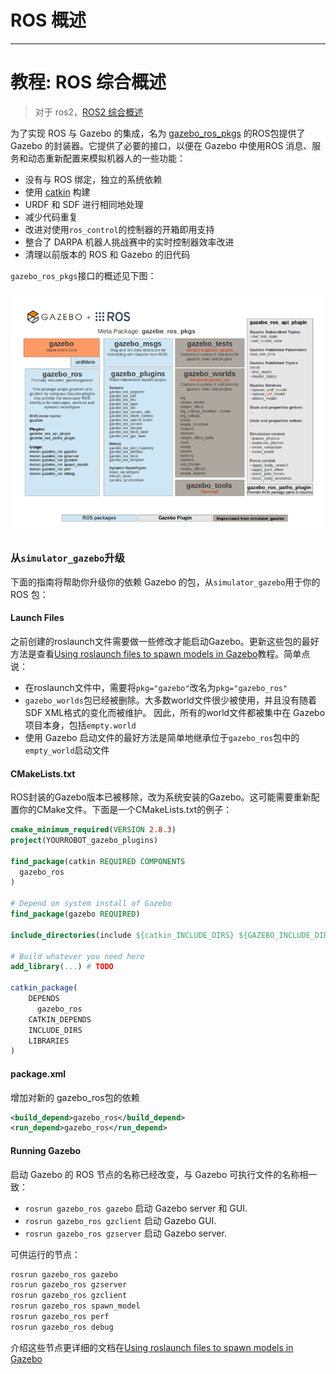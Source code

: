 # ROS 概述
--------
# 教程: ROS 综合概述

> 对于 ros2，[ROS2 综合概述]()

为了实现 ROS 与 Gazebo 的集成，名为 [gazebo_ros_pkgs](http://ros.org/wiki/gazebo_ros_pkgs) 的ROS包提供了 Gazebo 的封装器。它提供了必要的接口，以便在 Gazebo 中使用ROS 消息、服务和动态重新配置来模拟机器人的一些功能：

+ 没有与 ROS 绑定，独立的系统依赖
+ 使用 [catkin](http://www.ros.org/wiki/catkin) 构建
+ URDF 和 SDF 进行相同地处理
+ 减少代码重复
+ 改进对使用`ros_control`的控制器的开箱即用支持
+ 整合了 DARPA 机器人挑战赛中的实时控制器效率改进
+ 清理以前版本的 ROS 和 Gazebo 的旧代码

`gazebo_ros_pkgs`接口的概述见下图：

![](./overapi.png)

### 从`simulator_gazebo`升级

下面的指南将帮助你升级你的依赖 Gazebo 的包，从`simulator_gazebo`用于你的 ROS 包：

#### Launch Files

之前创建的roslaunch文件需要做一些修改才能启动Gazebo。更新这些包的最好方法是查看[Using roslaunch files to spawn models in Gazebo](http://gazebosim.org/tutorials?tut=ros_roslaunch&cat=connect_ros)教程。简单点说：

+ 在roslaunch文件中，需要将`pkg="gazebo"`改名为`pkg="gazebo_ros"`
+ `gazebo_worlds`包已经被删除。大多数world文件很少被使用，并且没有随着SDF XML格式的变化而被维护。
因此，所有的world文件都被集中在 Gazebo 项目本身，包括`empty.world`
+ 使用 Gazebo 启动文件的最好方法是简单地继承位于`gazebo_ros`包中的`empty_world`启动文件

#### CMakeLists.txt

ROS封装的Gazebo版本已被移除，改为系统安装的Gazebo。这可能需要重新配置你的CMake文件。下面是一个CMakeLists.txt的例子：

```cmake
cmake_minimum_required(VERSION 2.8.3)
project(YOURROBOT_gazebo_plugins)

find_package(catkin REQUIRED COMPONENTS
  gazebo_ros
)

# Depend on system install of Gazebo
find_package(gazebo REQUIRED)

include_directories(include ${catkin_INCLUDE_DIRS} ${GAZEBO_INCLUDE_DIRS} ${SDFormat_INCLUDE_DIRS})

# Build whatever you need here
add_library(...) # TODO

catkin_package(
    DEPENDS
      gazebo_ros
    CATKIN_DEPENDS
    INCLUDE_DIRS
    LIBRARIES
)
```

#### package.xml

增加对新的 gazebo_ros包的依赖

```xml
<build_depend>gazebo_ros</build_depend>
<run_depend>gazebo_ros</run_depend>
```

#### Running Gazebo

启动 Gazebo 的 ROS 节点的名称已经改变，与 Gazebo 可执行文件的名称相一致：

+ `rosrun gazebo_ros gazebo` 启动 Gazebo server 和 GUI.
+ `rosrun gazebo_ros gzclient` 启动 Gazebo GUI.
+ `rosrun gazebo_ros gzserver` 启动 Gazebo server.

可供运行的节点：

```sh
rosrun gazebo_ros gazebo
rosrun gazebo_ros gzserver
rosrun gazebo_ros gzclient
rosrun gazebo_ros spawn_model
rosrun gazebo_ros perf
rosrun gazebo_ros debug
```

介绍这些节点更详细的文档在[Using roslaunch files to spawn models in Gazebo](http://gazebosim.org/tutorials?tut=ros_roslaunch&cat=connect_ros)

